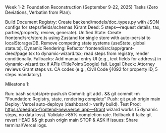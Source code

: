 Week 1-2: Foundation Reconstruction (September 9-22, 2025)
Tasks (Zero Deviations, Verbatim from Plan):

Build Document Registry: Create backend/models/doc_types.py with JSON configs for steps/fields/schemas (Grant Deed: 5 steps—request details, tax, parties/property, review, generate).
Unified State: Create frontend/src/store.ts using Zustand for single store with auto-persist to localStorage/DB. Remove competing state systems (useState, global state.ts).
Dynamic Rendering: Refactor frontend/src/app/grant-deed/page.tsx to dynamic-wizard.tsx; read steps from registry, render conditionally.
Fallbacks: Add manual entry UI (e.g., text fields for address) in dynamic-wizard.tsx if APIs (TitlePoint/Google) fail.
Legal Check: Attorney reviews Grant steps vs. CA codes (e.g., Civil Code §1092 for property ID, 5 steps mandatory).

Milestone 1:

Run: bash scripts/pre-push.sh
Commit: git add . && git commit -m "Foundation: Registry, state, rendering complete"
Push: git push origin main
Deploy: Vercel auto-deploys (dashboard > verify build).
Test Prod: https://deedpro-frontend-new.vercel.app—Grant wizard works (5 dynamic steps, no data loss). Validate >85% completion rate.
Rollback if fails: git revert HEAD && git push origin main
STOP & ASK if issues: Share terminal/Vercel logs.